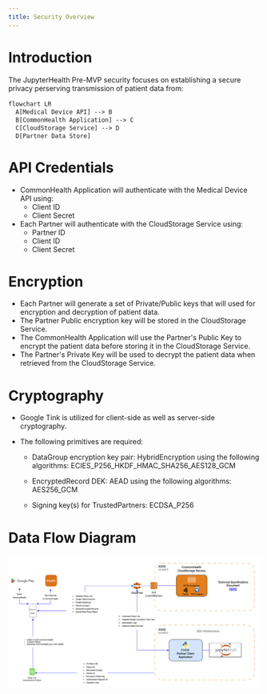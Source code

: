 ```yaml
---
title: Security Overview
---
```


# Introduction
The JupyterHealth Pre-MVP security focuses on establishing a secure privacy perserving transmission of patient data from:

```mermaid
flowchart LR
  A[Medical Device API] --> B
  B[CommonHealth Application] --> C
  C[CloudStorage Service] --> D
  D[Partner Data Store]
```

# API Credentials
- CommonHealth Application will authenticate with the Medical Device API using:
    - Client ID
    - Client Secret
- Each Partner will authenticate with the CloudStorage Service using:
    - Partner ID
    - Client ID
    - Client Secret

# Encryption
- Each Partner will generate a set of Private/Public keys that will used for encryption and decryption of patient data.
- The Partner Public encryption key will be stored in the CloudStorage Service.
- The CommonHealth Application will use the Partner's Public Key to encrypt the patient data before storing it in the CloudStorage Service.
- The Partner's Private Key will be used to decrypt the patient data when retrieved from the CloudStorage Service.


# Cryptography
- Google Tink is utilized for client-side as well as server-side cryptography. 
- The following primitives are required:

    - DataGroup encryption key pair: HybridEncryption using the following algorithms: ECIES_P256_HKDF_HMAC_SHA256_AES128_GCM

    - EncryptedRecord DEK: AEAD using the following algorithms: AES256_GCM

    - Signing key(s) for TrustedPartners: ECDSA_P256

# Data Flow Diagram
![](CHCS-Architecture.png)
